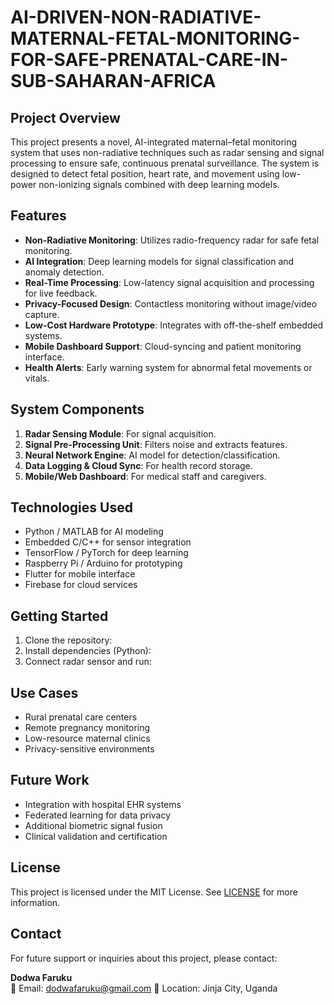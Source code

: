 # AI-DRIVEN-NON-RADIATIVE-MATERNAL-FETAL-MONITORING-FOR-SAFE-PRENATAL-CARE-IN-SUB-SAHARAN-AFRICA
## Project Overview

This project presents a novel, AI-integrated maternal–fetal monitoring system that uses non-radiative techniques such as radar sensing and signal processing to ensure safe, continuous prenatal surveillance. The system is designed to detect fetal position, heart rate, and movement using low-power non-ionizing signals combined with deep learning models.

## Features

- **Non-Radiative Monitoring**: Utilizes radio-frequency radar for safe fetal monitoring.
- **AI Integration**: Deep learning models for signal classification and anomaly detection.
- **Real-Time Processing**: Low-latency signal acquisition and processing for live feedback.
- **Privacy-Focused Design**: Contactless monitoring without image/video capture.
- **Low-Cost Hardware Prototype**: Integrates with off-the-shelf embedded systems.
- **Mobile Dashboard Support**: Cloud-syncing and patient monitoring interface.
- **Health Alerts**: Early warning system for abnormal fetal movements or vitals.

## System Components

1. **Radar Sensing Module**: For signal acquisition.
2. **Signal Pre-Processing Unit**: Filters noise and extracts features.
3. **Neural Network Engine**: AI model for detection/classification.
4. **Data Logging & Cloud Sync**: For health record storage.
5. **Mobile/Web Dashboard**: For medical staff and caregivers.

## Technologies Used

- Python / MATLAB for AI modeling
- Embedded C/C++ for sensor integration
- TensorFlow / PyTorch for deep learning
- Raspberry Pi / Arduino for prototyping
- Flutter for mobile interface
- Firebase for cloud services

## Getting Started

1. Clone the repository:
2. Install dependencies (Python):
3. Connect radar sensor and run:

## Use Cases

- Rural prenatal care centers
- Remote pregnancy monitoring
- Low-resource maternal clinics
- Privacy-sensitive environments

## Future Work

- Integration with hospital EHR systems
- Federated learning for data privacy
- Additional biometric signal fusion
- Clinical validation and certification

## License

This project is licensed under the MIT License. See [LICENSE](LICENSE) for more information.

## Contact

For future support or inquiries about this project, please contact:

**Dodwa Faruku**  
📧 Email: dodwafaruku@gmail.com
📍 Location: Jinja City, Uganda

